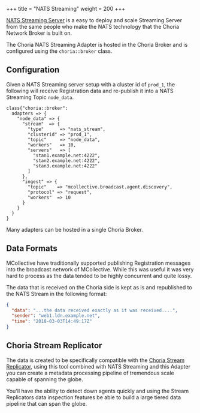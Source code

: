 +++
title = "NATS Streaming"
weight = 200
+++

[NATS Streaming Server](https://github.com/nats-io/nats-streaming-server) is a easy to deploy and scale Streaming Server from the same people who make the NATS technology that the Choria Network Broker is built on.

The Choria NATS Streaming Adapter is hosted in the Choria Broker and is configured using the `choria::broker` class.

## Configuration

Given a NATS Streaming server setup with a cluster id of `prod_1`, the following will receive Registration data and re-publish it into a NATS Streaming Topic `node_data`.

```puppet
class{"choria::broker":
  adapters => {
    "node_data" => {
      "stream"  => {
        "type"      => "nats_stream",
        "clusterid" => "prod_1",
        "topic"     => "node_data",
        "workers"   => 10,
        "servers"   => [
          "stan1.example.net:4222",
          "stan2.example.net:4222",
          "stan3.example.net:4222"
        ]
      },
      "ingest" => {
        "topic"    => "mcollective.broadcast.agent.discovery",
        "protocol" => "request",
        "workers"  => 10
      }
    }
  }
}
```

Many adapters can be hosted in a single Choria Broker.

## Data Formats

MCollective have traditionally supported publishing Registration messages into the broadcast network of MCollective. While this was useful it was very hard to process as the data tended to be highly concurrent and quite lossy.

The data that is received on the Choria side is kept as is and republished to the NATS Stream in the following format:

```json
{
  "data": "...the data received exactly as it was received....",
  "sender": "web1.ldn.example.net",
  "time": "2018-03-03T14:49:17Z"
}
```

## Choria Stream Replicator

The data is created to be specifically compatible with the [Choria Stream Replicator](https://github.com/choria-io/stream-replicator), using this tool combined with NATS Streaming and this Adapter you can create a metadata processing pipeline of tremendous scale capable of spanning the globe.

You'll have the ability to detect down agents quickly and using the Stream Replicators data inspection features be able to build a large tiered data pipeline that can span the globe.